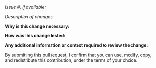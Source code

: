 *Issue #, if available:*

*Description of changes:*

**Why is this change necessary:**

**How was this change tested:**

**Any additional information or context required to review the change:**

By submitting this pull request, I confirm that you can use, modify, copy, and redistribute this contribution, under the terms of your choice.
